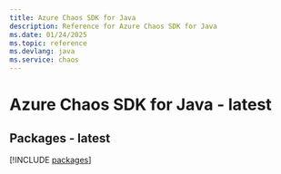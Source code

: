 ```yaml
---
title: Azure Chaos SDK for Java
description: Reference for Azure Chaos SDK for Java
ms.date: 01/24/2025
ms.topic: reference
ms.devlang: java
ms.service: chaos
---
```

# Azure Chaos SDK for Java - latest
## Packages - latest
[!INCLUDE [packages](chaos-index.md)]